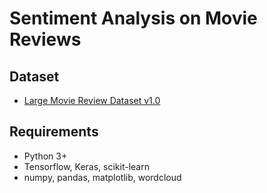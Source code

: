 # Sentiment Analysis on Movie Reviews

## Dataset
- [Large Movie Review Dataset v1.0](http://ai.stanford.edu/~amaas/data/sentiment/)

## Requirements
- Python 3+
- Tensorflow, Keras, scikit-learn
- numpy, pandas, matplotlib, wordcloud
